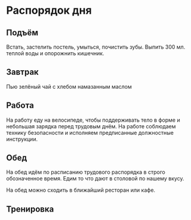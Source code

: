 # Распорядок дня 

## Подъём

Встать, застелить постель, умыться, почистить зубы. Выпить 300 мл. теплой воды и опорожнить кишечник. 

## Завтрак

Пью зелёный чай с хлебом намазанным маслом 

## Работа 

На работу еду на велосипеде, чтобы поддерживать тело в форме и небольшая зарядка перед трудовым днём. На работе соблюдаем технику безопасности и исполняем предписанные должностные инструкции.

## Обед 

На обед идём по расписанию трудового распорядка в строго обозначенное время. Едим то что дают в столовой по нашему вкусу. 
 
 На обед можно сходить в ближайший ресторан или кафе. 
 
## Тренировка

